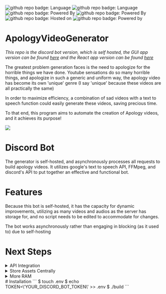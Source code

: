 ![github repo badge: Language](https://img.shields.io/badge/Language-Python-181717?color=blue)  ![github repo badge: Language](https://img.shields.io/badge/Language-Bash-181717?color=green)  ![github repo badge: Powered By](https://img.shields.io/badge/Powered%20by-FFMPEG-181717?color=Green)  ![github repo badge: Powered By](https://img.shields.io/badge/Powered%20by-gTTS-181717?color=red)  ![github repo badge: Hosted on](https://img.shields.io/badge/Hosted%20on-Heroku-181717?color=purple) ![github repo badge: Powered by](https://img.shields.io/badge/Powered%20by-Discord-181717?color=purple)
# ApologyVideoGenerator

_This repo is the discord bot version, which is self hosted, the GUI app version can be found [here](https://github.com/daminals/ApologyVideoGenerator/tree/MacApp) and the React app version can be found [here](https://github.com/daminals/ApologyVideoGenerator_Web)_

The greatest problem generation faces is the need to apologize for the horrible things we have done.
Youtube sensations do so many horrible things, and apologize in such a generic and uniform way, the apology video has become its own 'unique' genre (I say 'unique' because these videos are all practically the same)

In order to maximize efficiency, a combination of sad videos with a text to speech function could easily generate these videos, saving precious time.

To that end, this program aims to automate the creation of Apology videos, and it achieves its purpose!

[![](https://res.cloudinary.com/marcomontalbano/image/upload/v1594592001/video_to_markdown/images/youtube--Cjb45G58kk8-c05b58ac6eb4c4700831b2b3070cd403.jpg)](https://youtu.be/Cjb45G58kk8 "")

# Discord Bot

The generator is self-hosted, and asynchronously processes all requests to build apology videos. It utilizes google's text to speech API, FFMpeg, and discord's API to put together an effective and functional bot.

# Features

Because this bot is self-hosted, it has the capacity for dynamic improvements, utilizing as many videos and audios as the server has storage for, and no script needs to be edited to accommodate for changes.

The bot works asynchronously rather than engaging in blocking (as it used to) due to self-hosting

# Next Steps

<details>
<summary>API Integration</summary>

Rather than have each separate instance of the script.py function, I would like to host the React app and use the flask backend as an API that can accept script-building requests, minimizing repeated code and allowing for script updates that immediately affect all Apology Video Generator ports
</details>
<details>
<summary>Store Assets Centrally</summary>

Store Assets in centralized folder accessible to all Apology Video ports hosted on the server
</details>
<details>
<summary>More RAM</summary>

More RAM would allow the the bot to be more scalable and process way more apology videos at once
</details>
# Installation
```
$ touch .env
$ echo TOKEN=\'YOUR_DISCORD_BOT_TOKEN\' >> .env
$ ./build
```